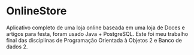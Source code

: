 # OnlineStore
Aplicativo completo de uma loja online baseada em uma loja de  Doces e artigos para festa, foram usado Java + PostgreSQL. Este foi meu trabalho final das disciplinas de  Programação Orientada à Objetos 2 e Banco de dados 2.
